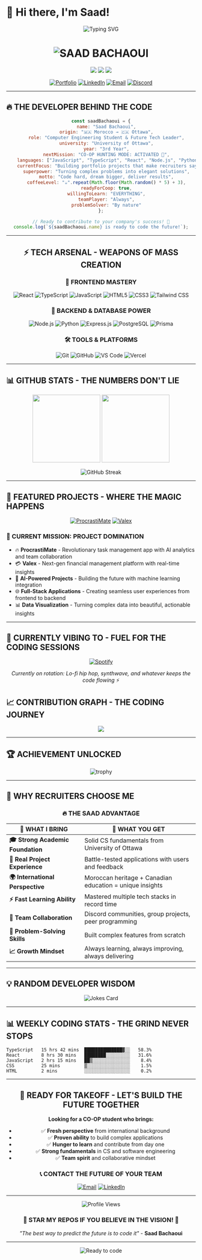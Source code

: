 # 👋 Hi there, I'm Saad!

<div align="center">
  
  ![Typing SVG](https://readme-typing-svg.herokuapp.com?font=Fira+Code&weight=600&size=24&pause=1000&color=00FFFF&center=true&vCenter=true&width=800&height=80&lines=💻+COMPUTER+ENGINEERING+STUDENT;🇲🇦+MOROCCAN+INTERNATIONAL+STUDENT;🎯+BUILDING+THE+FUTURE+ONE+LINE+AT+A+TIME;🔥+READY+TO+REVOLUTIONIZE+YOUR+COMPANY;⚡+TURNING+COFFEE+INTO+CODE+SINCE+2021)

  <h1>
    <img src="https://readme-typing-svg.herokuapp.com?font=Orbitron&weight=900&size=40&pause=2000&color=FF6B35&center=true&vCenter=true&width=600&lines=S+A+A+D+.+B+A+C+H+A+O+U+I" alt="SAAD BACHAOUI" />
  </h1>

  <p>
    <img src="https://img.shields.io/badge/🎓_Computer_Engineering-University_of_Ottawa-FF6B35?style=for-the-badge&labelColor=000000" />
    <img src="https://img.shields.io/badge/📍_Ottawa-Canada-FF6B35?style=for-the-badge&labelColor=000000" />
    <img src="https://img.shields.io/badge/🇲🇦_From-Morocco-FF6B35?style=for-the-badge&labelColor=000000" />
  </p>
  
  [![Portfolio](https://img.shields.io/badge/🌟_PORTFOLIO-FF6B35?style=for-the-badge&logo=react&logoColor=white&labelColor=000000)](https://saad647504.github.io/my-portfolio/)
  [![LinkedIn](https://img.shields.io/badge/💼_LINKEDIN-0077B5?style=for-the-badge&logo=linkedin&logoColor=white&labelColor=000000)](https://www.linkedin.com/in/saad-bachaoui-b1323633b/)
  [![Email](https://img.shields.io/badge/✉️_EMAIL-D14836?style=for-the-badge&logo=gmail&logoColor=white&labelColor=000000)](mailto:sbach081@uottawa.ca)
  [![Discord](https://img.shields.io/badge/🎮_DISCORD-5865F2?style=for-the-badge&logo=discord&logoColor=white&labelColor=000000)](https://discord.com/users/saad04___)
  
</div>

---

## 🔥 THE DEVELOPER BEHIND THE CODE

<div align="center">

```javascript
const saadBachaoui = {
    name: "Saad Bachaoui",
    origin: "🇲🇦 Morocco → 🇨🇦 Ottawa",
    role: "Computer Engineering Student & Future Tech Leader",
    university: "University of Ottawa",
    year: "3rd Year",
    nextMission: "CO-OP HUNTING MODE: ACTIVATED 🎯",
    languages: ["JavaScript", "TypeScript", "React", "Node.js", "Python"],
    currentFocus: "Building portfolio projects that make recruiters say WOW",
    superpower: "Turning complex problems into elegant solutions",
    motto: "Code hard, dream bigger, deliver results",
    coffeeLevel: "☕".repeat(Math.floor(Math.random() * 5) + 3),
    readyForCoop: true,
    willingToLearn: "EVERYTHING",
    teamPlayer: "Always",
    problemSolver: "By nature"
};

// Ready to contribute to your company's success! 🚀
console.log(`${saadBachaoui.name} is ready to code the future!`);
```

</div>

---

<div align="center">

## ⚡ TECH ARSENAL - WEAPONS OF MASS CREATION

### 🎯 FRONTEND MASTERY
![React](https://img.shields.io/badge/React-20232A?style=for-the-badge&logo=react&logoColor=61DAFB)
![TypeScript](https://img.shields.io/badge/TypeScript-007ACC?style=for-the-badge&logo=typescript&logoColor=white)
![JavaScript](https://img.shields.io/badge/JavaScript-F7DF1E?style=for-the-badge&logo=javascript&logoColor=black)
![HTML5](https://img.shields.io/badge/HTML5-E34F26?style=for-the-badge&logo=html5&logoColor=white)
![CSS3](https://img.shields.io/badge/CSS3-1572B6?style=for-the-badge&logo=css3&logoColor=white)
![Tailwind CSS](https://img.shields.io/badge/Tailwind_CSS-38B2AC?style=for-the-badge&logo=tailwind-css&logoColor=white)

### 🔧 BACKEND & DATABASE POWER
![Node.js](https://img.shields.io/badge/Node.js-43853D?style=for-the-badge&logo=node.js&logoColor=white)
![Python](https://img.shields.io/badge/Python-3776AB?style=for-the-badge&logo=python&logoColor=white)
![Express.js](https://img.shields.io/badge/Express.js-404D59?style=for-the-badge&logo=express&logoColor=white)
![PostgreSQL](https://img.shields.io/badge/PostgreSQL-316192?style=for-the-badge&logo=postgresql&logoColor=white)
![Prisma](https://img.shields.io/badge/Prisma-3982CE?style=for-the-badge&logo=Prisma&logoColor=white)

### 🛠️ TOOLS & PLATFORMS
![Git](https://img.shields.io/badge/Git-F05032?style=for-the-badge&logo=git&logoColor=white)
![GitHub](https://img.shields.io/badge/GitHub-100000?style=for-the-badge&logo=github&logoColor=white)
![VS Code](https://img.shields.io/badge/Visual_Studio_Code-0078D4?style=for-the-badge&logo=visual%20studio%20code&logoColor=white)
![Vercel](https://img.shields.io/badge/Vercel-000000?style=for-the-badge&logo=vercel&logoColor=white)

</div>

---

## 📊 GITHUB STATS - THE NUMBERS DON'T LIE

<div align="center">
  <img height="180em" src="https://github-readme-stats.vercel.app/api?username=Saad647504&show_icons=true&theme=radical&include_all_commits=true&count_private=true&bg_color=0D1117&title_color=FF6B35&text_color=FFFFFF&icon_color=00FFFF"/>
  <img height="180em" src="https://github-readme-stats.vercel.app/api/top-langs/?username=Saad647504&layout=compact&langs_count=8&theme=radical&bg_color=0D1117&title_color=FF6B35&text_color=FFFFFF"/>
</div>

<div align="center">
  
  ![GitHub Streak](https://github-readme-streak-stats.herokuapp.com/?user=Saad647504&theme=radical&background=0D1117&stroke=FF6B35&ring=00FFFF&fire=FF6B35&currStreakLabel=00FFFF)
  
</div>

---

## 🎯 FEATURED PROJECTS - WHERE THE MAGIC HAPPENS

<div align="center">

[![ProcrastiMate](https://github-readme-stats.vercel.app/api/pin/?username=Saad647504&repo=procrastimate&theme=radical&bg_color=0D1117&title_color=FF6B35&text_color=FFFFFF&icon_color=00FFFF)](https://github.com/Saad647504/procrastimate)
[![Valex](https://github-readme-stats.vercel.app/api/pin/?username=Saad647504&repo=valex&theme=radical&bg_color=0D1117&title_color=FF6B35&text_color=FFFFFF&icon_color=00FFFF)](https://github.com/Saad647504/valex)

</div>

### 🚀 CURRENT MISSION: PROJECT DOMINATION

- 🔥 **ProcrastiMate** - Revolutionary task management app with AI analytics and team collaboration
- 💳 **Valex** - Next-gen financial management platform with real-time insights  
- 🤖 **AI-Powered Projects** - Building the future with machine learning integration
- 🌐 **Full-Stack Applications** - Creating seamless user experiences from frontend to backend
- 📊 **Data Visualization** - Turning complex data into beautiful, actionable insights

---

## 🎵 CURRENTLY VIBING TO - FUEL FOR THE CODING SESSIONS
<div align="center">
  
  [![Spotify](https://img.shields.io/badge/🎵_My_Coding_Playlist-1DB954?style=for-the-badge&logo=spotify&logoColor=white&labelColor=000000)](https://open.spotify.com/user/saad0404)
  
  *Currently on rotation: Lo-fi hip hop, synthwave, and whatever keeps the code flowing* ⚡
  
</div>

## 📈 CONTRIBUTION GRAPH - THE CODING JOURNEY

<div align="center">
  <img src="https://github-readme-activity-graph.vercel.app/graph?username=Saad647504&theme=react-dark&bg_color=0D1117&color=FF6B35&line=00FFFF&point=FFFFFF&area=true&hide_border=true" />
</div>

---

## 🏆 ACHIEVEMENT UNLOCKED

<div align="center">
  
  ![trophy](https://github-profile-trophy.vercel.app/?username=Saad647504&theme=radical&no-frame=false&no-bg=false&margin-w=4&title=Stars,Followers,Commits,Repositories,MultipleLang)
  
</div>

---

## 🎯 WHY RECRUITERS CHOOSE ME

<div align="center">

### 🔥 THE SAAD ADVANTAGE

| 💪 **WHAT I BRING** | 🚀 **WHAT YOU GET** |
|---------------------|---------------------|
| **🎓 Strong Academic Foundation** | Solid CS fundamentals from University of Ottawa |
| **💼 Real Project Experience** | Battle-tested applications with users and feedback |
| **🌍 International Perspective** | Moroccan heritage + Canadian education = unique insights |
| **⚡ Fast Learning Ability** | Mastered multiple tech stacks in record time |
| **🤝 Team Collaboration** | Discord communities, group projects, peer programming |
| **🔧 Problem-Solving Skills** | Built complex features from scratch |
| **📈 Growth Mindset** | Always learning, always improving, always delivering |

</div>

---

## 💡 RANDOM DEVELOPER WISDOM

<div align="center">
  
  ![Jokes Card](https://readme-jokes.vercel.app/api?theme=radical&bgColor=0D1117&textColor=FFFFFF&codeColor=FF6B35)
  
</div>

---

## 📊 WEEKLY CODING STATS - THE GRIND NEVER STOPS

```text
TypeScript   15 hrs 42 mins  ██████████████▓░░   58.3% 
React        8 hrs 30 mins   ████████░░░░░░░░░   31.6% 
JavaScript   2 hrs 15 mins   ██▒░░░░░░░░░░░░░░    8.4% 
CSS          25 mins         ▒░░░░░░░░░░░░░░░░    1.5% 
HTML         2 mins          ░░░░░░░░░░░░░░░░░    0.2%
```

---

<div align="center">

## 🎯 READY FOR TAKEOFF - LET'S BUILD THE FUTURE TOGETHER

**Looking for a CO-OP student who brings:**
- ✅ **Fresh perspective** from international background
- ✅ **Proven ability** to build complex applications
- ✅ **Hunger to learn** and contribute from day one
- ✅ **Strong fundamentals** in CS and software engineering
- ✅ **Team spirit** and collaborative mindset

### 📞 CONTACT THE FUTURE OF YOUR TEAM

[![Email](https://img.shields.io/badge/HIRE_ME-sbach081@uottawa.ca-FF6B35?style=for-the-badge&logo=gmail&logoColor=white&labelColor=000000)](mailto:sbach081@uottawa.ca)
[![LinkedIn](https://img.shields.io/badge/CONNECT_NOW-LinkedIn-0077B5?style=for-the-badge&logo=linkedin&logoColor=white&labelColor=000000)](https://www.linkedin.com/in/saad-bachaoui-b1323633b/)

---

![Profile Views](https://komarev.com/ghpvc/?username=Saad647504&color=FF6B35&style=for-the-badge&label=FUTURE+COLLEAGUES+VISITED)

### 🌟 STAR MY REPOS IF YOU BELIEVE IN THE VISION! 🌟

*"The best way to predict the future is to code it"* - **Saad Bachaoui**

</div>

---

<div align="center">
  
  <!-- FINAL CALL TO ACTION -->
  <img src="https://readme-typing-svg.herokuapp.com?font=Orbitron&weight=700&size=20&pause=3000&color=00FFFF&center=true&vCenter=true&width=600&lines=READY+TO+CHANGE+THE+WORLD%2C+ONE+LINE+AT+A+TIME;NEXT+CO-OP%3A+YOUR+COMPANY+%3F" alt="Ready to code" />
  
</div>
